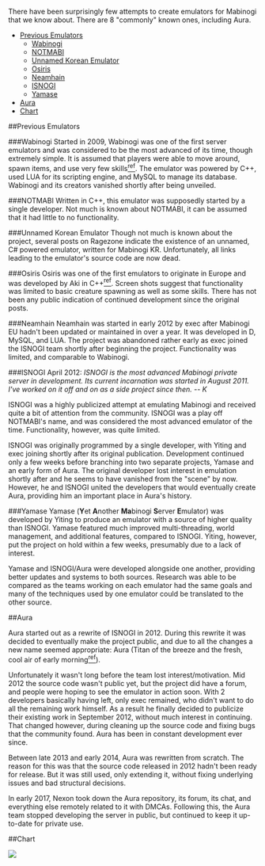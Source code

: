 There have been surprisingly few attempts to create emulators for Mabinogi that we know about. There are 8 "commonly" known ones, including Aura.

- [Previous Emulators](#previous-emulators)
  - [Wabinogi](#wabinogi)
  - [NOTMABI](#notmabi)
  - [Unnamed Korean Emulator](#unnamed-korean-emulator)
  - [Osiris](#osiris)
  - [Neamhain](#neamhain)
  - [ISNOGI](#isnogi)
  - [Yamase](#yamase)
- [Aura](#aura)
- [Chart](#chart)

##Previous Emulators

###Wabinogi
Started in 2009, Wabinogi was one of the first server emulators and was considered to be the most advanced of its time, though extremely simple. It is assumed that players were able to move around, spawn items, and use very few skills[<sup>ref</sup>](http://www.elitepvpers.com/forum/emulator-development/388839-recruit-mabinogi-online-emulation.html). The emulator was powered by C++, used LUA for its scripting engine, and MySQL to manage its database. Wabinogi and its creators vanished shortly after being unveiled.

###NOTMABI
Written in C++, this emulator was supposedly started by a single developer. Not much is known about NOTMABI, it can be assumed that it had little to no functionality.

###Unnamed Korean Emulator
Though not much is known about the project, several posts on Ragezone indicate the existence of an unnamed, C# powered emulator, written for Mabinogi KR. Unfortunately, all links leading to the emulator's source code are now dead.

###Osiris
Osiris was one of the first emulators to originate in Europe and was developed by Aki in C++[<sup>ref</sup>](http://osiris.akinova.de). Screen shots suggest that functionality was limited to basic creature spawning as well as some skills. There has not been any public indication of continued development since the original posts.

###Neamhain
Neamhain was started in early 2012 by exec after Mabinogi EU hadn't been updated or maintained in over a year. It was developed in D, MySQL, and LUA. The project was abandoned rather early as exec joined the ISNOGI team shortly after beginning the project. Functionality was limited, and comparable to Wabinogi.

###ISNOGI
April 2012: *ISNOGI is the most advanced Mabinogi private server in development. Its current incarnation was started in August 2011. I've worked on it off and on as a side project since then. -- K*

ISNOGI was a highly publicized attempt at emulating Mabinogi and received quite a bit of attention from the community. ISNOGI was a play off NOTMABI's name, and was considered the most advanced emulator of the time. Functionality, however, was quite limited.

ISNOGI was originally programmed by a single developer, with Yiting and exec joining shortly after its original publication. Development continued only a few weeks before branching into two separate projects, Yamase and an early form of Aura. The original developer lost interest in emulation shortly after and he seems to have vanished from the "scene" by now. However, he and ISNOGI united the developers that would eventually create Aura, providing him an important place in Aura's history.

###Yamase
Yamase (**Y**et **A**nother **Ma**binogi **S**erver **E**mulator) was developed by Yiting to produce an emulator with a source of higher quality than ISNOGI. Yamase featured much improved multi-threading, world management, and additional features, compared to ISNOGI. Yiting, however, put the project on hold within a few weeks, presumably due to a lack of interest.

Yamase and ISNOGI/Aura were developed alongside one another, providing better updates and systems to both sources. Research was able to be compared as the teams working on each emulator had the same goals and many of the techniques used by one emulator could be translated to the other source.

##Aura

Aura started out as a rewrite of ISNOGI in 2012. During this rewrite it was decided to eventually make the project public, and due to all the changes a new name seemed appropriate: Aura (Titan of the breeze and the fresh, cool air of early morning[<sup>ref</sup>](http://en.wikipedia.org/wiki/List_of_Greek_mythological_figures)).

Unfortunately it wasn't long before the team lost interest/motivation. Mid 2012 the source code wasn't public yet, but the project did have a forum, and people were hoping to see the emulator in action soon. With 2 developers basically having left, only exec remained, who didn't want to do all the remaining work himself. As a result he finally decided to publicize their existing work in September 2012, without much interest in continuing. That changed however, during cleaning up the source code and fixing bugs that the community found. Aura has been in constant development ever since.

Between late 2013 and early 2014, Aura was rewritten from scratch. The reason for this was that the source code released in 2012 hadn't been ready for release. But it was still used, only extending it, without fixing underlying issues and bad structural decisions.

In early 2017, Nexon took down the Aura repository, its forum, its chat, and everything else remotely related to it with DMCAs. Following this, the Aura team stopped developing the server in public, but continued to keep it up-to-date for private use.

##Chart

![](http://aura-project.org/history.png)
